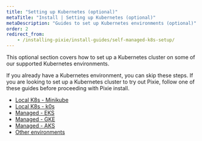 ```yaml
---
title: "Setting up Kubernetes (optional)"
metaTitle: "Install | Setting up Kubernetes (optional)"
metaDescription: "Guides to set up Kubernetes environments (optional)"
order: 2
redirect_from:
    - /installing-pixie/install-guides/self-managed-k8s-setup/
---
```


This optional section covers how to set up a Kubernetes cluster on some of our supported Kubernetes environments.

If you already have a Kubernetes environment, you can skip these steps. If you are looking to set up a Kubernetes cluster to try out Pixie, follow one of these guides before proceeding with Pixie install.

- [Local K8s - Minikube](/installing-pixie/setting-up-k8s/minikube-setup)
- [Local K8s - k0s](/installing-pixie/setting-up-k8s/k0s-setup)
- [Managed - EKS](/installing-pixie/setting-up-k8s/eks-setup)
- [Managed - GKE](/installing-pixie/setting-up-k8s/gke-setup)
- [Managed - AKS](/installing-pixie/setting-up-k8s/aks-setup)
- [Other environments](/installing-pixie/setting-up-k8s/other-environments)